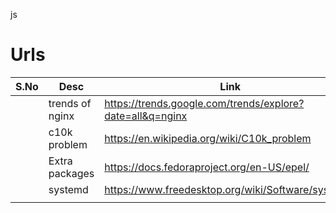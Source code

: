 js

# Urls

| S.No | Desc            | Link                                                      |
| ---- | --------------- | --------------------------------------------------------- |
|      | trends of nginx | https://trends.google.com/trends/explore?date=all&q=nginx |
|      | c10k problem    | https://en.wikipedia.org/wiki/C10k_problem                |
|      | Extra packages  | https://docs.fedoraproject.org/en-US/epel/                |
|      | systemd         | https://www.freedesktop.org/wiki/Software/systemd/        |
|      |                 |                                                           |
